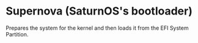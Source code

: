 # Supernova (SaturnOS's bootloader)

Prepares the system for the kernel and then loads it from the EFI System Partition.

